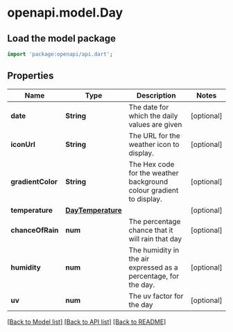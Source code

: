# openapi.model.Day

## Load the model package
```dart
import 'package:openapi/api.dart';
```

## Properties
Name | Type | Description | Notes
------------ | ------------- | ------------- | -------------
**date** | **String** | The date for which the daily values are given | [optional] 
**iconUrl** | **String** | The URL for the weather icon to display. | [optional] 
**gradientColor** | **String** | The Hex code for the weather background colour gradient to display. | [optional] 
**temperature** | [**DayTemperature**](DayTemperature.md) |  | [optional] 
**chanceOfRain** | **num** | The percentage chance that it will rain that day | [optional] 
**humidity** | **num** | The humidity in the air expressed as a percentage, for the day. | [optional] 
**uv** | **num** | The uv factor for the day | [optional] 

[[Back to Model list]](../README.md#documentation-for-models) [[Back to API list]](../README.md#documentation-for-api-endpoints) [[Back to README]](../README.md)


